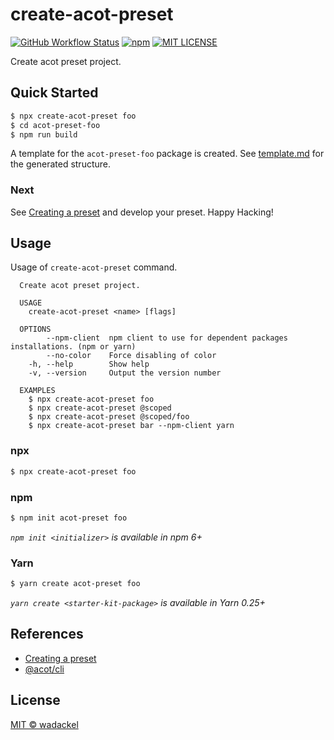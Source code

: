 # create-acot-preset

[![GitHub Workflow Status](https://img.shields.io/github/workflow/status/acot-a11y/create-acot-preset/CI?style=flat-square)](https://github.com/acot-a11y/create-acot-preset/actions/workflows/ci.yml)
[![npm](https://img.shields.io/npm/v/create-acot-preset?style=flat-square)](https://www.npmjs.com/package/create-acot-preset)
[![MIT LICENSE](https://img.shields.io/github/license/acot-a11y/create-acot-preset?label=license&style=flat-square)](./LICENSE)

Create acot preset project.

## Quick Started

```bash
$ npx create-acot-preset foo
$ cd acot-preset-foo
$ npm run build
```

A template for the `acot-preset-foo` package is created. See [template.md](./template.md) for the generated structure.

### Next

See [Creating a preset](https://github.com/acot-a11y/acot/blob/canary/docs/developer-guide/preset.md) and develop your preset. Happy Hacking!

## Usage

Usage of `create-acot-preset` command.

```
  Create acot preset project.

  USAGE
    create-acot-preset <name> [flags]

  OPTIONS
        --npm-client  npm client to use for dependent packages installations. (npm or yarn)
        --no-color    Force disabling of color
    -h, --help        Show help
    -v, --version     Output the version number

  EXAMPLES
    $ npx create-acot-preset foo
    $ npx create-acot-preset @scoped
    $ npx create-acot-preset @scoped/foo
    $ npx create-acot-preset bar --npm-client yarn
```

### npx

```bash
$ npx create-acot-preset foo
```

### npm

```bash
$ npm init acot-preset foo
```

_`npm init <initializer>` is available in npm 6+_

### Yarn

```bash
$ yarn create acot-preset foo
```

_`yarn create <starter-kit-package>` is available in Yarn 0.25+_

## References

- [Creating a preset](https://github.com/acot-a11y/acot/blob/canary/docs/developer-guide/preset.md)
- [@acot/cli](https://github.com/acot-a11y/acot/tree/canary/packages/cli)

## License

[MIT © wadackel](./LICENSE)
